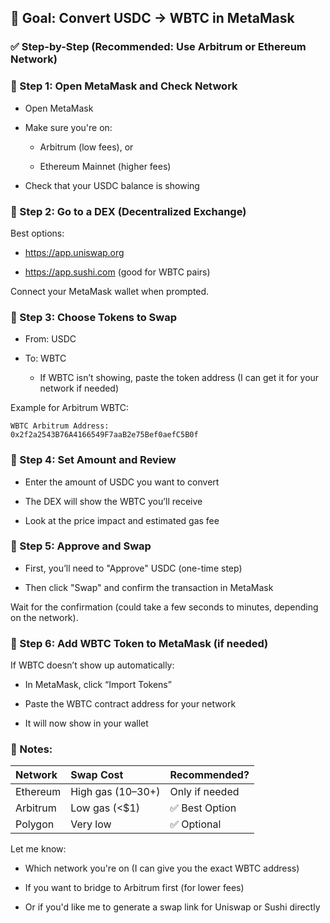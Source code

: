 ## 🧭 Goal: Convert USDC → WBTC in MetaMask
### ✅ Step-by-Step (Recommended: Use Arbitrum or Ethereum Network)
### 🔹 Step 1: Open MetaMask and Check Network
* Open MetaMask

* Make sure you're on:

    * Arbitrum (low fees), or

    * Ethereum Mainnet (higher fees)

* Check that your USDC balance is showing

### 🔹 Step 2: Go to a DEX (Decentralized Exchange)
Best options:

* https://app.uniswap.org

* https://app.sushi.com (good for WBTC pairs)

Connect your MetaMask wallet when prompted.

### 🔹 Step 3: Choose Tokens to Swap
* From: USDC

* To: WBTC

    * If WBTC isn’t showing, paste the token address (I can get it for your network if needed)

Example for Arbitrum WBTC:
```
WBTC Arbitrum Address:
0x2f2a2543B76A4166549F7aaB2e75Bef0aefC5B0f
```

### 🔹 Step 4: Set Amount and Review
* Enter the amount of USDC you want to convert

* The DEX will show the WBTC you’ll receive

* Look at the price impact and estimated gas fee

### 🔹 Step 5: Approve and Swap
* First, you’ll need to "Approve" USDC (one-time step)

* Then click "Swap" and confirm the transaction in MetaMask

Wait for the confirmation (could take a few seconds to minutes, depending on the network).

### 🔹 Step 6: Add WBTC Token to MetaMask (if needed)
If WBTC doesn’t show up automatically:

* In MetaMask, click “Import Tokens”

* Paste the WBTC contract address for your network

* It will now show in your wallet

### 🧠 Notes:

Network|Swap Cost|Recommended?
:---|:---|:---
Ethereum|High gas ($10–$30+)|Only if needed
Arbitrum|Low gas (<$1)|✅ Best Option
Polygon|Very low|✅ Optional
Let me know:

* Which network you're on (I can give you the exact WBTC address)

* If you want to bridge to Arbitrum first (for lower fees)

* Or if you'd like me to generate a swap link for Uniswap or Sushi directly